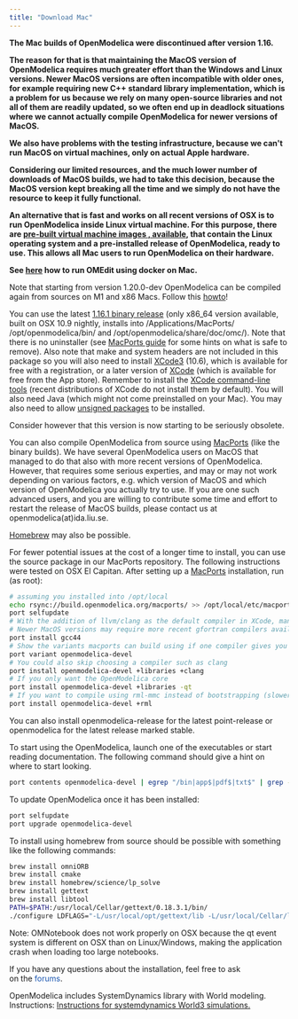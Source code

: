 ```yaml
---
title: "Download Mac"
---
```

<p><strong>The Mac builds of OpenModelica were discontinued after version 1.16. </strong></p>
<p><strong>The reason for that is that maintaining the MacOS version of OpenModelica requires much greater effort than the Windows and Linux versions. Newer MacOS versions are often incompatible with older ones, for example requiring new C++ standard library implementation, which is a problem for us because we rely on many open-source libraries and not all of them are readily updated, so we often end up in deadlock situations where we cannot actually compile OpenModelica for newer versions of MacOS.<br /></strong></p>
<p><strong>We also have problems with the testing infrastructure, because we can't run MacOS on virtual machines, only on actual Apple hardware. </strong></p>
<p><strong>Considering our limited resources, and the much lower number of downloads of MacOS builds, we had to take this decision, because the MacOS version kept breaking all the time and we simply do not have the resource to keep it fully functional.<br /></strong></p>
<p><strong><strong>An alternative that is fast and works on all recent versions of OSX</strong>&nbsp;is to run OpenModelica inside Linux virtual machine. For this purpose, there are <a href="/download/virtual-machine">pre-built virtual machine images , available</a>, that contain the Linux operating system and a pre-installed release of OpenModelica, ready to use. This allows all Mac users to run OpenModelica on their hardware.<br /></strong></p>
<p><strong>See <a href="https://www.openmodelica.org/forum/default-topic/3490-docker-instructions-for-mac">here</a> how to run OMEdit using docker on Mac.</strong></p>
<p>Note that starting from version 1.20.0-dev OpenModelica can be compiled again from sources on M1 and x86 Macs. Follow this <a href="https://github.com/OpenModelica/OpenModelica/blob/master/README.cmake.md#33-macos">howto</a>!&nbsp;</p>
<p>You can use the latest <a href="http://build.openmodelica.org/omc/builds/mac/binaries/">1.16.1 binary release</a>&nbsp;(only x86_64 version available, built on OSX 10.9 nightly, installs into /Applications/MacPorts/ /opt/openmodelica/bin/ and /opt/openmodelica/share/doc/omc/). Note that there is no uninstaller (see&nbsp;<a href="http://guide.macports.org/#installing.macports.uninstalling">MacPorts guide</a>&nbsp;for some hints on what is safe to remove). Also note that make and system headers are not included in this package so you will also need to install&nbsp;<a href="http://developer.apple.com/xode">XCode3</a>&nbsp;(10.6), which is available for free with a registration, or a later version of&nbsp;<a href="http://developer.apple.com/xcode">XCode</a>&nbsp;(which is available for free from the App store). Remember to install the&nbsp;<a href="http://guide.macports.org/#installing.xcode">XCode command-line tools</a>&nbsp;(recent distributions of XCode do not install them by default). You will also need Java (which might not come preinstalled on your Mac). You may also need to allow&nbsp;<a href="https://help.my-private-network.co.uk/support/solutions/articles/9417-os-x-mountain-lion-installing-unsigned-applications">unsigned packages</a>&nbsp;to be installed.</p>
<p>Consider however that this version is now starting to be seriously obsolete.</p>
<p>You can also compile OpenModelica from source using&nbsp;<a href="http://macports.org">MacPorts</a>&nbsp;(like the binary builds). We have several OpenModelica users on MacOS that managed to do that also with more recent versions of OpenModelica. However, that requires some serious experties, and may or may not work depending on various factors, e.g. which version of MacOS and which version of OpenModelica you actually try to use. If you are one such advanced users, and you are willing to contribute some time and effort to restart the release of MacOS builds, please contact us at openmodelica(at)ida.liu.se.</p>
<p><a href="#homebrew">Homebrew</a>&nbsp;may also be possible.</p>
<p>For fewer potential issues at the cost of a longer time to install, you can use the source package in our MacPorts repository. The following instructions were tested on OSX El Capitan. After setting up a&nbsp;<a href="http://macports.org">MacPorts</a> installation, run (as root):</p>

```bash
# assuming you installed into /opt/local
echo rsync://build.openmodelica.org/macports/ >> /opt/local/etc/macports/sources.conf
port selfupdate
# With the addition of llvm/clang as the default compiler in XCode, many ports now fail to build unless you force GCC to be used.
# Newer MacOS versions may require more recent gfortran compilers available
port install gcc44
# Show the variants macports can build using if one compiler gives you problems
port variant openmodelica-devel
# You could also skip choosing a compiler such as clang
port install openmodelica-devel +libraries +clang
# If you only want the OpenModelica core
port install openmodelica-devel +libraries -qt
# If you want to compile using rml-mmc instead of bootstrapping (slower and requires the rml-mmc dependency; this used to be the default)
port install openmodelica-devel +rml
```

You can also install openmodelica-release for the latest point-release or openmodelica for the latest release marked stable.

To start using the OpenModelica, launch one of the executables or start reading documentation. The following command should give a hint on where to start looking.

```bash
port contents openmodelica-devel | egrep "/bin|app$|pdf$|txt$" | grep -v omlibrary
```

To update OpenModelica once it has been installed:

```bash
port selfupdate
port upgrade openmodelica-devel
```

<p><a></a>To install using homebrew from source should be possible with something like the following commands:</p>

```bash
brew install omniORB
brew install cmake
brew install homebrew/science/lp_solve
brew install gettext
brew install libtool
PATH=$PATH:/usr/local/Cellar/gettext/0.18.3.1/bin/
./configure LDFLAGS="-L/usr/local/opt/gettext/lib -L/usr/local/Cellar/lp_solve/5.5.2.0/lib" CFLAGS="-I/usr/local/opt/gettext/include -I/usr/local/Cellar/lp_solve/5.5.2.0/include"  --without-omniORB --disable-omnotebook --disable-modelica3d --without-paradiseo
```

Note: OMNotebook does not work properly on OSX because the qt event system is different on OSX than on Linux/Windows, making the application crash when loading too large notebooks.

If you have any questions about the installation, feel free to ask on&nbsp;the&nbsp;<a href="http://openmodelica.org/" style="color: #1b57b1; text-decoration: none; font-weight: normal;">forums</a>.

OpenModelica includes SystemDynamics library with World modeling. Instructions: <a href="/images/docs/systemdynamics-world3-simulation-with-openmodelica-131023.pdf">Instructions for systemdynamics World3 simulations.</a>